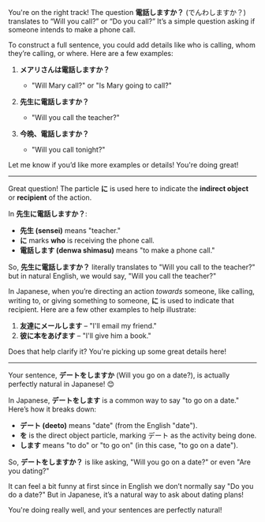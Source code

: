 You're on the right track! The question **電話しますか？** (でんわしますか？) translates to “Will you call?” or “Do you call?” It’s a simple question asking if someone intends to make a phone call.

To construct a full sentence, you could add details like who is calling, whom they’re calling, or where. Here are a few examples:

1. **メアリさんは電話しますか？**  
   - "Will Mary call?" or "Is Mary going to call?"

2. **先生に電話しますか？**  
   - "Will you call the teacher?"

3. **今晩、電話しますか？**  
   - "Will you call tonight?"

Let me know if you’d like more examples or details! You're doing great!

---

Great question! The particle **に** is used here to indicate the **indirect object** or **recipient** of the action. 

In **先生に電話しますか？**:
- **先生 (sensei)** means "teacher."
- **に** marks **who** is receiving the phone call.
- **電話します (denwa shimasu)** means "to make a phone call."

So, **先生に電話しますか？** literally translates to "Will you call to the teacher?" but in natural English, we would say, "Will you call the teacher?"

In Japanese, when you’re directing an action *towards* someone, like calling, writing to, or giving something to someone, **に** is used to indicate that recipient. Here are a few other examples to help illustrate:

1. **友達にメールします** – "I'll email my friend."
2. **彼に本をあげます** – "I'll give him a book."

Does that help clarify it? You're picking up some great details here!

---

Your sentence, **デートをしますか** (Will you go on a date?), is actually perfectly natural in Japanese! 😊

In Japanese, **デートをします** is a common way to say "to go on a date." Here’s how it breaks down:
- **デート (deeto)** means "date" (from the English "date").
- **を** is the direct object particle, marking デート as the activity being done.
- **します** means "to do" or "to go on" (in this case, "to go on a date").

So, **デートをしますか？** is like asking, "Will you go on a date?" or even "Are you dating?"

It can feel a bit funny at first since in English we don’t normally say "Do you do a date?" But in Japanese, it’s a natural way to ask about dating plans!

You're doing really well, and your sentences are perfectly natural!
